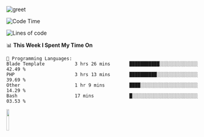 ![greet](https://user-images.githubusercontent.com/44234583/146624354-9d461392-3676-4e7a-b12f-debc7319f53b.gif) 


<!--START_SECTION:waka-->
![Code Time](http://img.shields.io/badge/Code%20Time-783%20hrs%2012%20mins-blue)

![Lines of code](https://img.shields.io/badge/From%20Hello%20World%20I%27ve%20Written-10.7%20million%20lines%20of%20code-blue)

📊 **This Week I Spent My Time On** 

```text
💬 Programming Languages: 
Blade Template           3 hrs 26 mins       ███████████░░░░░░░░░░░░░░   42.49 % 
PHP                      3 hrs 13 mins       ██████████░░░░░░░░░░░░░░░   39.69 % 
Other                    1 hr 9 mins         ████░░░░░░░░░░░░░░░░░░░░░   14.29 % 
Bash                     17 mins             █░░░░░░░░░░░░░░░░░░░░░░░░   03.53 % 
```


<!--END_SECTION:waka-->
<img src="https://user-images.githubusercontent.com/44234583/191059235-95ebfce1-7fc7-4eee-baff-214d902e7c18.gif" width="12%"/>
